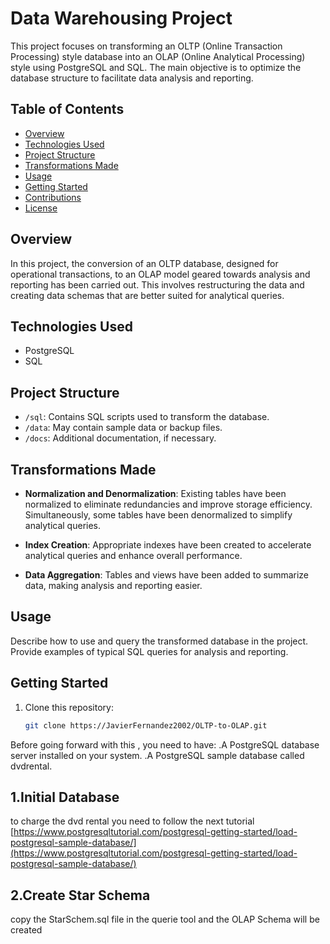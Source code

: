 # Data Warehousing Project

This project focuses on transforming an OLTP (Online Transaction Processing) style database into an OLAP (Online Analytical Processing) style using PostgreSQL and SQL. The main objective is to optimize the database structure to facilitate data analysis and reporting.

## Table of Contents

- [Overview](#overview)
- [Technologies Used](#technologies-used)
- [Project Structure](#project-structure)
- [Transformations Made](#transformations-made)
- [Usage](#usage)
- [Getting Started](#getting-started)
- [Contributions](#contributions)
- [License](#license)

## Overview

In this project, the conversion of an OLTP database, designed for operational transactions, to an OLAP model geared towards analysis and reporting has been carried out. This involves restructuring the data and creating data schemas that are better suited for analytical queries.

## Technologies Used

- PostgreSQL
- SQL

## Project Structure

- `/sql`: Contains SQL scripts used to transform the database.
- `/data`: May contain sample data or backup files.
- `/docs`: Additional documentation, if necessary.

## Transformations Made

- **Normalization and Denormalization**: Existing tables have been normalized to eliminate redundancies and improve storage efficiency. Simultaneously, some tables have been denormalized to simplify analytical queries.

- **Index Creation**: Appropriate indexes have been created to accelerate analytical queries and enhance overall performance.

- **Data Aggregation**: Tables and views have been added to summarize data, making analysis and reporting easier.

## Usage

Describe how to use and query the transformed database in the project. Provide examples of typical SQL queries for analysis and reporting.

## Getting Started

1. Clone this repository:

   ```bash
   git clone https://JavierFernandez2002/OLTP-to-OLAP.git

  Before going forward with this , you need to have:
    .A PostgreSQL database server installed on your system. 
    .A PostgreSQL sample database called dvdrental.

## 1.Initial Database
to charge the dvd rental you need to follow the next tutorial
[https://www.postgresqltutorial.com/postgresql-getting-started/load-postgresql-sample-database/](https://www.postgresqltutorial.com/postgresql-getting-started/load-postgresql-sample-database/)
## 2.Create Star Schema
copy the StarSchem.sql file in the querie tool and the OLAP Schema will be created
